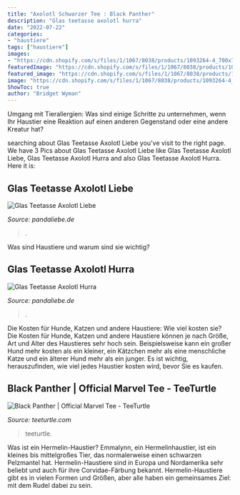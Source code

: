 ```yaml
---
title: "Axolotl Schwarzer Tee : Black Panther"
description: "Glas teetasse axolotl hurra"
date: "2022-07-22"
categories:
- "haustiere"
tags: ["haustiere"]
images:
- "https://cdn.shopify.com/s/files/1/1067/8038/products/1093264-4_700x700.jpg?v=1600706838"
featuredImage: "https://cdn.shopify.com/s/files/1/1067/8038/products/1093264-4_700x700.jpg?v=1600706838"
featured_image: "https://cdn.shopify.com/s/files/1/1067/8038/products/1093264-4_700x700.jpg?v=1600706838"
image: "https://cdn.shopify.com/s/files/1/1067/8038/products/1093264-4_700x700.jpg?v=1600706838"
ShowToc: true
author: "Bridget Wyman"
---
```



Umgang mit Tierallergien: Was sind einige Schritte zu unternehmen, wenn Ihr Haustier eine Reaktion auf einen anderen Gegenstand oder eine andere Kreatur hat?

	

		
searching about Glas Teetasse Axolotl Liebe you've visit to the right page. We have 3 Pics about Glas Teetasse Axolotl Liebe like Glas Teetasse Axolotl Liebe, Glas Teetasse Axolotl Hurra and also Glas Teetasse Axolotl Hurra. Here it is:
		
    
## Glas Teetasse Axolotl Liebe

<img loading=lazy src="https://cdn.shopify.com/s/files/1/1067/8038/products/1093262-3_700x700.jpg?v=1600706837" onerror="this.onerror=null;this.src='https://tse2.mm.bing.net/th?id=OIP.uxCvqYALiyuWNGvffFW7mgHaHa&amp;pid=15.1';" alt="Glas Teetasse Axolotl Liebe">

_Source: pandaliebe.de_

>. 

	

Was sind Haustiere und warum sind sie wichtig?

    
## Glas Teetasse Axolotl Hurra

<img loading=lazy src="https://cdn.shopify.com/s/files/1/1067/8038/products/1093264-4_700x700.jpg?v=1600706838" onerror="this.onerror=null;this.src='https://tse3.mm.bing.net/th?id=OIP.A3O2sGCIKKamhIRg0IwjnAHaHa&amp;pid=15.1';" alt="Glas Teetasse Axolotl Hurra">

_Source: pandaliebe.de_

>. 

	

Die Kosten für Hunde, Katzen und andere Haustiere: Wie viel kosten sie?
Die Kosten für Hunde, Katzen und andere Haustiere können je nach Größe, Art und Alter des Haustieres sehr hoch sein. Beispielsweise kann ein großer Hund mehr kosten als ein kleiner, ein Kätzchen mehr als eine menschliche Katze und ein älterer Hund mehr als ein junger. Es ist wichtig, herauszufinden, wie viel jedes Haustier kosten wird, bevor Sie es kaufen.

    
## Black Panther | Official Marvel Tee - TeeTurtle

<img loading=lazy src="https://12ax7web.s3.amazonaws.com/accounts/1/products/1986199881012/Black-Panther-black-womens-ultra-slim-t-shirt-teeturtle-3-150x150.jpg" onerror="this.onerror=null;this.src='https://tse2.mm.bing.net/th?id=OIP.GwRc48VLg_drRBGYmPvwYgAAAA&amp;pid=15.1';" alt="Black Panther | Official Marvel Tee - TeeTurtle">

_Source: teeturtle.com_

>teeturtle. 

	

Was ist ein Hermelin-Haustier?
Emmalynn, ein Hermelinhaustier, ist ein kleines bis mittelgroßes Tier, das normalerweise einen schwarzen Pelzmantel hat. Hermelin-Haustiere sind in Europa und Nordamerika sehr beliebt und auch für ihre Corvidae-Färbung bekannt. Hermelin-Haustiere gibt es in vielen Formen und Größen, aber alle haben ein gemeinsames Ziel: mit dem Rudel dabei zu sein.

